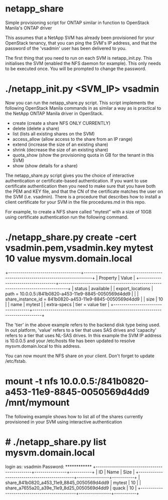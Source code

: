 # netapp_share
Simple provisioning script for ONTAP similar in function to OpenStack Manila's ONTAP driver

This assumes that a NetApp SVM has already been provisioned for your OpenStack tenancy, that you can ping the SVM's IP address, 
and that the password of the 'vsadmin' user has been delivered to you.

The first thing that you need to run on each SVM is netapp_init.py. This initialises the SVM (enabled the NFS daemon for example). 
This only needs to be executed once. You will be prompted to change the password.
# ./netapp_init.py <SVM_IP> vsadmin

Now you can run the netapp_share.py script. This script implements the following OpenStack Manila commands in as similar a way as 
is practical to the NetApp ONTAP Manila driver in OpenStack.
* create (create a share NFS ONLY CURRENTLY)
* delete (delete a share)
* list (lists all existing shares on the SVM)
* access_allow (allow access to the share from an IP range)
* extend (increase the size of an existing share)
* shrink (decrease the size of an existing share)
* quota_show (show the provisioning quota in GB for the tenant in this SVM)
* show (show details for a share)

The netapp_share.py script gives you the choice of interactive authentication or certificate-based authentication. If you want to 
use certificate authentication then you need to make sure that you have both the PEM and KEY file, and that the CN of the certificate
matches the user on the SVM (i.e. vsadmin). There is a procedure that describes how to install a client certificate for your SVM in the 
file procedures.md in this repo.

For example, to create a NFS share called "mytest" with a size of 10GB using certificate authentication run the following command.
# ./netapp_share.py create -cert vsadmin.pem,vsadmin.key mytest 10 value mysvm.domain.local
+------------------------------------+----------------------------------------------------------------------------------+
| Property                           | Value                                                                            |
+------------------------------------+----------------------------------------------------------------------------------+
| status                             | available                                                                        |
| export_locations                   | path = 10.0.0.5:/841b0820-a453-11e9-8845-0050569d4dd9                            |
|                                    | share_instance_id = 841b0820-a453-11e9-8845-0050569d4dd9                         |
| size                               | 10                                                                               |
| name                               | mytest                                                                           |
| extra-specs                        | tier = value tier                                                                |
+------------------------------------+----------------------------------------------------------------------------------+

The 'tier' in the above example refers to the backend disk type being used. In out platform, 'value' refers to a tier that
uses SAS drives and 'capacity' refers to a tier that uses NL-SAS drives. In this example the SVM IP address is 10.0.0.5 and 
your /etc/hosts file has been updated to resolve mysvm.domain.local to this address.

You can now mount the NFS share on your client. Don't forget to update /etc/fstab.
# mount -t nfs 10.0.0.5:/841b0820-a453-11e9-8845-0050569d4dd9 /mnt/mymount

The following example shows how to list all of the shares currently provisioned in your SVM using interactive authentication
# # ./netapp_share.py list mysvm.domain.local
login as: vsadmin
Password: ************
+----------------------------------------------+----------------+-----------+
| ID                                           | Name           | Size      |
+----------------------------------------------+----------------+-----------+
| share_841b0820_a453_11e9_8845_0050569d4dd9   | mytest         | 10        |
| share_a7655a20_a39e_11e9_8d25_0050569d4dd9   | quack          | 10        |
+----------------------------------------------+----------------+-----------+




